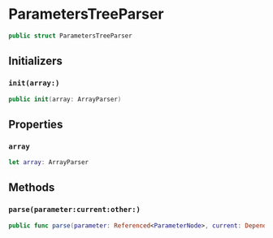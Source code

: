 # ParametersTreeParser

``` swift
public struct ParametersTreeParser
```

## Initializers

### `init(array:)`

``` swift
public init(array: ArrayParser)
```

## Properties

### `array`

``` swift
let array: ArrayParser
```

## Methods

### `parse(parameter:current:other:)`

``` swift
public func parse(parameter: Referenced<ParameterNode>, current: DependencyWithTree, other: [DependencyWithTree]) throws -> Reference<ParameterModel>
```
